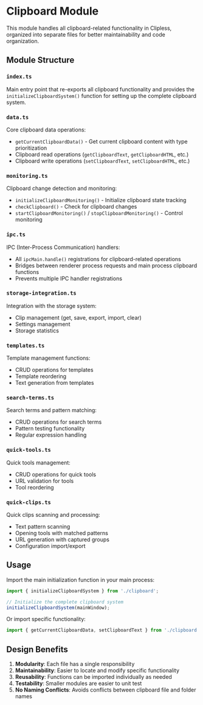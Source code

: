 # Clipboard Module

This module handles all clipboard-related functionality in Clipless, organized into separate files for better maintainability and code organization.

## Module Structure

### `index.ts`
Main entry point that re-exports all clipboard functionality and provides the `initializeClipboardSystem()` function for setting up the complete clipboard system.

### `data.ts`
Core clipboard data operations:
- `getCurrentClipboardData()` - Get current clipboard content with type prioritization
- Clipboard read operations (`getClipboardText`, `getClipboardHTML`, etc.)
- Clipboard write operations (`setClipboardText`, `setClipboardHTML`, etc.)

### `monitoring.ts`
Clipboard change detection and monitoring:
- `initializeClipboardMonitoring()` - Initialize clipboard state tracking
- `checkClipboard()` - Check for clipboard changes
- `startClipboardMonitoring()` / `stopClipboardMonitoring()` - Control monitoring

### `ipc.ts`
IPC (Inter-Process Communication) handlers:
- All `ipcMain.handle()` registrations for clipboard-related operations
- Bridges between renderer process requests and main process clipboard functions
- Prevents multiple IPC handler registrations

### `storage-integration.ts`
Integration with the storage system:
- Clip management (get, save, export, import, clear)
- Settings management
- Storage statistics

### `templates.ts`
Template management functions:
- CRUD operations for templates
- Template reordering
- Text generation from templates

### `search-terms.ts`
Search terms and pattern matching:
- CRUD operations for search terms
- Pattern testing functionality
- Regular expression handling

### `quick-tools.ts`
Quick tools management:
- CRUD operations for quick tools
- URL validation for tools
- Tool reordering

### `quick-clips.ts`
Quick clips scanning and processing:
- Text pattern scanning
- Opening tools with matched patterns
- URL generation with captured groups
- Configuration import/export

## Usage

Import the main initialization function in your main process:

```typescript
import { initializeClipboardSystem } from './clipboard';

// Initialize the complete clipboard system
initializeClipboardSystem(mainWindow);
```

Or import specific functionality:

```typescript
import { getCurrentClipboardData, setClipboardText } from './clipboard';
```

## Design Benefits

1. **Modularity**: Each file has a single responsibility
2. **Maintainability**: Easier to locate and modify specific functionality
3. **Reusability**: Functions can be imported individually as needed
4. **Testability**: Smaller modules are easier to unit test
5. **No Naming Conflicts**: Avoids conflicts between clipboard file and folder names
